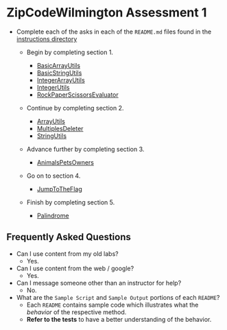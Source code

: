 # ZipCodeWilmington Assessment 1

* Complete each of the asks in each of the `README.md` files found in the [instructions directory](./instructions)
    * Begin by completing section 1.
        * [BasicArrayUtils](./instructions/part1/README-BasicArrayUtils.md)
        * [BasicStringUtils](./instructions/part1/README-BasicStringUtils.md)
        * [IntegerArrayUtils](./instructions/part1/README-IntegerArrayUtils.md)
        * [IntegerUtils](./instructions/part1/README-IntegerUtils.md)
        * [RockPaperScissorsEvaluator](./instructions/part1/README-RockPaperSissorsEvaluator.md)

        
    * Continue by completing section 2.
        * [ArrayUtils](./instructions/part2/README-ArrayUtils.md)
        * [MultiplesDeleter](./instructions/part2/README-MultiplesDeleter.md)
        * [StringUtils](./instructions/part2/README-StringUtils.md)
        
    * Advance further by completing section 3.
        * [AnimalsPetsOwners](./instructions/part3/README-AnimalsPetsOwners.md)
    * Go on to section 4.
        * [JumpToTheFlag](./instructions/part4/README-JumpToTheFlag.md)
    * Finish by completing section 5.
        * [Palindrome](./instructions/part5/README-Palindrome.md)

## **Frequently Asked Questions**
* Can I use content from my old labs?
  * Yes.
* Can I use content from the web / google?
  * Yes.
* Can I message someone other than an instructor for help?
  * No.
* What are the `Sample Script` and `Sample Output` portions of each `README`?
  * Each `README` contains sample code which illustrates what the _behavior_ of the respective method.
  * **Refer to the tests** to have a better understanding of the behavior.
